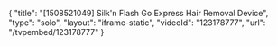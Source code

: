 {
    "title": "[1508521049] Silk'n Flash Go Express Hair Removal Device",
    "type": "solo",
    "layout": "iframe-static",
    "videoId": "123178777",
    "url": "\/tvpembed\/123178777"
}